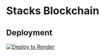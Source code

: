 # Stacks Blockchain
## Deployment

[![Deploy to Render](https://render.com/images/deploy-to-render-button.svg)](https://render.com/deploy?repo=https://github.com/wileyj/render-stacks)